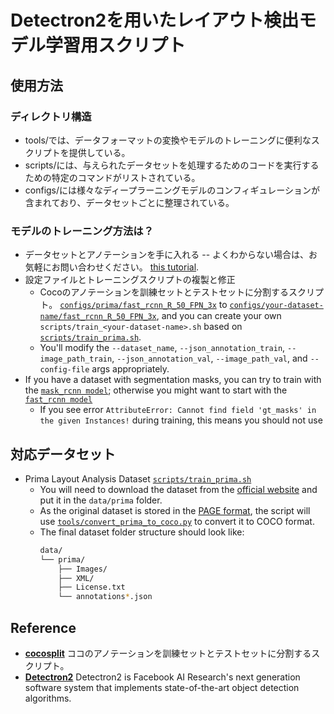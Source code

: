 # Detectron2を用いたレイアウト検出モデル学習用スクリプト

## 使用方法

### ディレクトリ構造

- tools/では、データフォーマットの変換やモデルのトレーニングに便利なスクリプトを提供している。
- scripts/には、与えられたデータセットを処理するためのコードを実行するための特定のコマンドがリストされている。 
- configs/には様々なディープラーニングモデルのコンフィギュレーションが含まれており、データセットごとに整理されている。

### モデルのトレーニング方法は？

- データセットとアノテーションを手に入れる -- よくわからない場合は、お気軽にお問い合わせください。 [this tutorial](https://github.com/Layout-Parser/layout-parser/tree/main/examples/Customizing%20Layout%20Models%20with%20Label%20Studio%20Annotation). 
- 設定ファイルとトレーニングスクリプトの複製と修正
    - Cocoのアノテーションを訓練セットとテストセットに分割するスクリプト。 [`configs/prima/fast_rcnn_R_50_FPN_3x`](configs/prima/fast_rcnn_R_50_FPN_3x.yaml) to [`configs/your-dataset-name/fast_rcnn_R_50_FPN_3x`](configs/prima/fast_rcnn_R_50_FPN_3x.yaml), and you can create your own `scripts/train_<your-dataset-name>.sh` based on [`scripts/train_prima.sh`](scripts/train_prima.sh).
    - You'll modify the `--dataset_name`, `--json_annotation_train`, `--image_path_train`, `--json_annotation_val`, `--image_path_val`, and `--config-file` args appropriately. 
- If you have a dataset with segmentation masks, you can try to train with the [`mask_rcnn model`](configs/prima/mask_rcnn_R_50_FPN_3x.yaml); otherwise you might want to start with the [`fast_rcnn model`](configs/prima/fast_rcnn_R_50_FPN_3x.yaml)
    - If you see error `AttributeError: Cannot find field 'gt_masks' in the given Instances!` during training, this means you should not use 

## 対応データセット

- Prima Layout Analysis Dataset [`scripts/train_prima.sh`](https://github.com/Layout-Parser/layout-model-training/blob/master/scripts/train_prima.sh)
    - You will need to download the dataset from the [official website](https://www.primaresearch.org/dataset/) and put it in the `data/prima` folder. 
    - As the original dataset is stored in the [PAGE format](https://www.primaresearch.org/tools/PAGEViewer), the script will use [`tools/convert_prima_to_coco.py`](https://github.com/Layout-Parser/layout-model-training/blob/master/tools/convert_prima_to_coco.py) to convert it to COCO format. 
    - The final dataset folder structure should look like:
        ```bash
        data/
        └── prima/
            ├── Images/
            ├── XML/
            ├── License.txt
            └── annotations*.json
        ```

## Reference 

- **[cocosplit](https://github.com/akarazniewicz/cocosplit)**  ココのアノテーションを訓練セットとテストセットに分割するスクリプト。
- **[Detectron2](https://github.com/facebookresearch/detectron2)** Detectron2 is Facebook AI Research's next generation software system that implements state-of-the-art object detection algorithms. 
